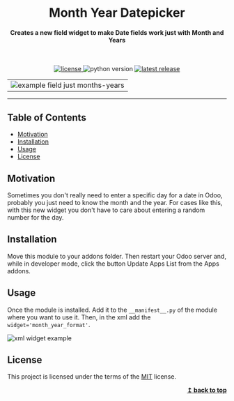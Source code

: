 <div align="center">
  <h1>Month Year Datepicker</h1>
  <h4>Creates a new field widget to make Date fields work just with Month and Years</h4>
  <br>
  <p>
    <a href="https://github.com/JDavidMoreno/month_year_widget/blob/main/LICENSE">
        <img alt="license" src="https://img.shields.io/badge/license-MIT-green" />
    </a>
    <img alt="python version" src="https://img.shields.io/badge/python-3.5 | 3.6 | 3.7 | 3.8 | 3.9 -blue" />
    <a href="https://github.com/odoo/odoo/tree/12.0">
        <img alt="latest release" src="https://img.shields.io/badge/Odoo%20Version-12-success" />
    </a>
  </p>
</div>

<div align="center">
  <table>
    <tr>
      <td><img alt="example field just months-years" src="https://github.com/JDavidMoreno/month_year_widget/main/.github/images/widget_example.png" /></td>
    </tr>
  </table>
</div>

---

## Table of Contents

- [Motivation](#motivation)
- [Installation](#installation)
- [Usage](#usage)
- [License](#license)

## Motivation

Sometimes you don't really need to enter a specific day for a date in Odoo, probably you just need to know the month and the year. For cases like this, with this new widget you don't have to care about entering a random number for the day.

## Installation

Move this module to your addons folder. Then restart your Odoo server and, while in developer mode, click the button Update Apps List from the Apps addons.

## Usage

Once the module is installed. Add it to the `__manifest__.py` of the module where you want to use it. Then, in the xml add the `widget='month_year_format'`.

![xml widget example](https://github.com/JDavidMoreno/month_year_widget/main/.github/images/code_example.png)

## License

This project is licensed under the terms of the
[MIT](https://choosealicense.com/licenses/mit/) license.

<div align="right">
  <b><a href="#month-year-datepicker">↥ back to top</a></b>
</div>
